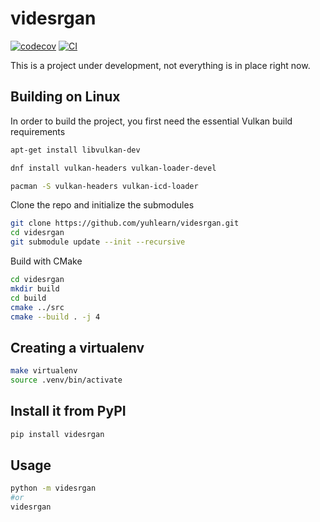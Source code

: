 # videsrgan

[![codecov](https://codecov.io/gh/yuhlearn/videsrgan/branch/main/graph/badge.svg?token=videsrgan_token_here)](https://codecov.io/gh/yuhlearn/videsrgan)
[![CI](https://github.com/yuhlearn/videsrgan/actions/workflows/main.yml/badge.svg)](https://github.com/yuhlearn/videsrgan/actions/workflows/main.yml)

This is a project under development, not everything is in place right now.

## Building on Linux

In order to build the project, you first need the essential Vulkan build requirements

```bash
apt-get install libvulkan-dev
```
```bash
dnf install vulkan-headers vulkan-loader-devel
```
```bash
pacman -S vulkan-headers vulkan-icd-loader
```

Clone the repo and initialize the submodules
```bash
git clone https://github.com/yuhlearn/videsrgan.git
cd videsrgan
git submodule update --init --recursive
```

Build with CMake
```bash
cd videsrgan
mkdir build
cd build
cmake ../src
cmake --build . -j 4
```

## Creating a virtualenv

```bash
make virtualenv
source .venv/bin/activate
```

## Install it from PyPI

```bash
pip install videsrgan
```

## Usage

```bash
python -m videsrgan
#or
videsrgan
```

